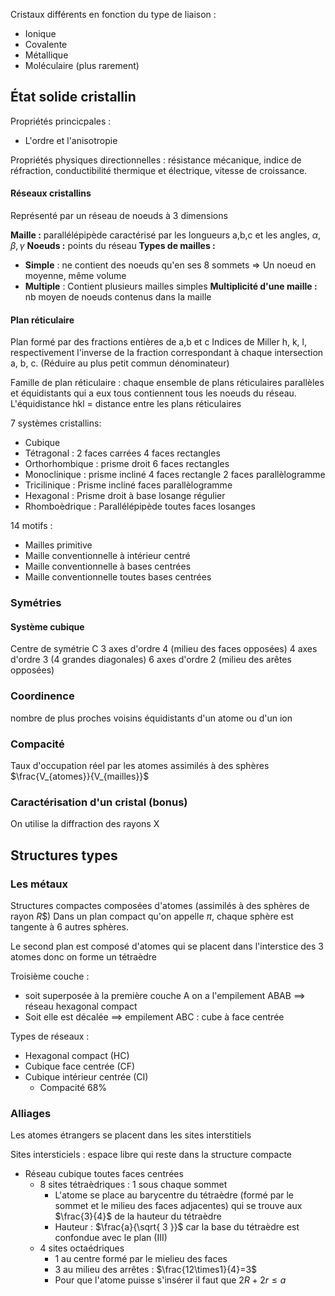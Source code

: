 
Cristaux différents en fonction du type de liaison :
* Ionique
* Covalente
* Métallique
* Moléculaire (plus rarement)

## État solide cristallin
Propriétés princicpales : 
* L'ordre et l'anisotropie

Propriétés physiques directionnelles : résistance mécanique, indice de réfraction, conductibilité thermique et électrique, vitesse de croissance.

#### Réseaux cristallins
Représenté par un réseau de noeuds à 3 dimensions

**Maille :** parallélépipède  caractérisé par les longueurs a,b,c et les angles, $\alpha, \beta, \gamma$
**Noeuds :**  points du réseau
**Types de mailles :**
* **Simple** : ne contient des noeuds qu'en ses 8 sommets => Un noeud en moyenne, même volume
* **Multiple** : Contient plusieurs mailles simples
**Multiplicité d'une maille :** nb moyen de noeuds contenus dans la maille


#### Plan réticulaire
Plan formé par des fractions entières de a,b et c
Indices de Miller h, k, l, respectivement l'inverse de la fraction correspondant  à chaque intersection a, b, c. (Réduire au plus petit commun dénominateur)

Famille de plan réticulaire : chaque ensemble de plans réticulaires parallèles et équidistants qui a eux tous contiennent tous les noeuds du réseau. 
L'équidistance hkl = distance entre les plans réticulaires

7 systèmes cristallins:
* Cubique
* Tétragonal : 2 faces carrées 4 faces rectangles
* Orthorhombique : prisme droit 6 faces rectangles
* Monoclinique : prisme incliné 4 faces rectangle 2 faces parallèlogramme
* Tricilinique : Prisme incliné  faces parallèlogramme
* Hexagonal : Prisme droit à base losange régulier
* Rhomboèdrique : Parallélépipède toutes faces losanges

14 motifs :
* Mailles primitive
* Maille conventionnelle à intérieur centré
* Maille conventionnelle à bases centrées
* Maille conventionnelle toutes bases centrées

### Symétries
#### Système cubique
Centre de symétrie C
3 axes d'ordre 4 (milieu des faces opposées)
4 axes d'ordre 3 (4 grandes diagonales)
6 axes d'ordre 2 (milieu des arêtes opposées)


### Coordinence
nombre de plus proches voisins équidistants d'un atome ou d'un ion

### Compacité
Taux d'occupation réel par les atomes assimilés à des sphères
$\frac{V_{atomes}}{V_{mailles}}$

### Caractérisation d'un cristal (bonus)
On utilise la diffraction des rayons X

## Structures types
### Les métaux
Structures compactes composées d'atomes (assimilés à des sphères de rayon $R$$)
Dans un plan compact qu'on appelle $\pi$, chaque sphère est tangente à 6 autres sphères.

Le second plan est composé d'atomes qui se placent dans l'interstice des 3 atomes donc on forme un tétraèdre

Troisième couche :
* soit superposée à la première couche A on a l'empilement ABAB $\implies$ réseau hexagonal compact
* Soit elle est décalée $\implies$ empilement ABC : cube à face centrée

Types de réseaux :
* Hexagonal compact (HC)
* Cubique face centrée (CF)
* Cubique intérieur centrée (CI)
	* Compacité 68%

### Alliages
Les atomes étrangers se placent dans les sites interstitiels

Sites intersticiels : espace libre qui reste dans la structure compacte

* Réseau cubique toutes faces centrées 
	* 8 sites tétraèdriques : 1 sous chaque sommet
		* L'atome se place au barycentre du tétraèdre (formé par le sommet et le milieu des faces adjacentes) qui se trouve aux $\frac{3}{4}$ de la hauteur du tétraèdre
		* Hauteur : $\frac{a}{\sqrt{ 3 }}$ car la base du tétraèdre est confondue avec le plan (III)
	* 4 sites octaédriques
		* 1 au centre formé par le mielieu des faces
		* 3 au milieu des arrêtes : $\frac{12\times1}{4}=3$
		* Pour que l'atome puisse s'insérer il faut que $2R + 2r \leq a$
